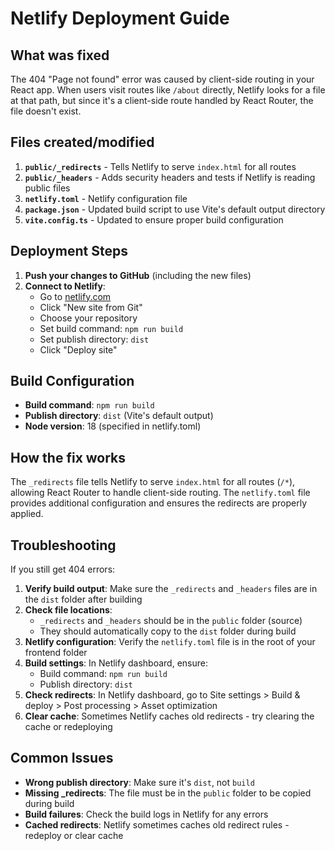 # Netlify Deployment Guide

## What was fixed

The 404 "Page not found" error was caused by client-side routing in your React app. When users visit routes like `/about` directly, Netlify looks for a file at that path, but since it's a client-side route handled by React Router, the file doesn't exist.

## Files created/modified

1. **`public/_redirects`** - Tells Netlify to serve `index.html` for all routes
2. **`public/_headers`** - Adds security headers and tests if Netlify is reading public files
3. **`netlify.toml`** - Netlify configuration file
4. **`package.json`** - Updated build script to use Vite's default output directory
5. **`vite.config.ts`** - Updated to ensure proper build configuration

## Deployment Steps

1. **Push your changes to GitHub** (including the new files)
2. **Connect to Netlify**:
   - Go to [netlify.com](https://netlify.com)
   - Click "New site from Git"
   - Choose your repository
   - Set build command: `npm run build`
   - Set publish directory: `dist`
   - Click "Deploy site"

## Build Configuration

- **Build command**: `npm run build`
- **Publish directory**: `dist` (Vite's default output)
- **Node version**: 18 (specified in netlify.toml)

## How the fix works

The `_redirects` file tells Netlify to serve `index.html` for all routes (`/*`), allowing React Router to handle client-side routing. The `netlify.toml` file provides additional configuration and ensures the redirects are properly applied.

## Troubleshooting

If you still get 404 errors:

1. **Verify build output**: Make sure the `_redirects` and `_headers` files are in the `dist` folder after building
2. **Check file locations**:
   - `_redirects` and `_headers` should be in the `public` folder (source)
   - They should automatically copy to the `dist` folder during build
3. **Netlify configuration**: Verify the `netlify.toml` file is in the root of your frontend folder
4. **Build settings**: In Netlify dashboard, ensure:
   - Build command: `npm run build`
   - Publish directory: `dist`
5. **Check redirects**: In Netlify dashboard, go to Site settings > Build & deploy > Post processing > Asset optimization
6. **Clear cache**: Sometimes Netlify caches old redirects - try clearing the cache or redeploying

## Common Issues

- **Wrong publish directory**: Make sure it's `dist`, not `build`
- **Missing \_redirects**: The file must be in the `public` folder to be copied during build
- **Build failures**: Check the build logs in Netlify for any errors
- **Cached redirects**: Netlify sometimes caches old redirect rules - redeploy or clear cache
